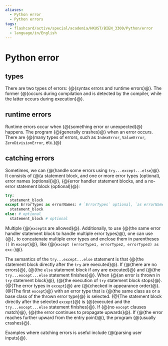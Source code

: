 ```yaml
---
aliases:
  - Python error
  - Python errors
tags:
  - flashcard/active/special/academia/HKUST/BIEN_3300/Python/error
  - language/in/English
---
```


# Python error

## types

There are two types of errors: {@{syntax errors and runtime errors}@}. The former {@{occurs during compilation and is detected by the compiler, while the latter occurs during execution}@}. <!--SR:!2025-10-25,15,290!2025-10-26,16,290-->

## runtime errors

Runtime errors occur when {@{something error or unexpected}@} happens. The program {@{generally crashes}@} when an error occurs. There are {@{many types of errors, such as `IndexError`, `ValueError`, `ZeroDivisionError`, etc.}@} <!--SR:!2025-10-25,15,290!2025-10-25,15,290!2025-10-25,15,290-->

## catching errors

Sometimes, we can {@{handle some errors using `try...except...else`}@}. It consists of {@{a statement block, and one or more error types \(optional\), error names \(optional\)}@}, {@{error handler statement blocks, and a no-error statement block \(optional\)}@}: <!--SR:!2025-10-26,16,290!2025-10-25,15,290!2025-10-24,14,297-->

```Python
try:
  statement_block
except ErrorTypes as errorNames: # `ErrorTypes` optional, `as errorNames` optional
  statement_block
else: # optional
  statement_block # optional
```

Multiple {@{`except`s are allowed}@}. Additionally, to use {@{the same error handler statement block to handle multiple error types}@}, one can use {@{`,` to concatenate multiple error types and enclose them in parentheses `()` in `except`}@}, like {@{`except (errorType1, errorType2, errorType3) as exc:`}@}. <!--SR:!2025-10-26,16,290!2025-10-24,14,290!2025-10-25,15,297!2025-10-26,16,297-->

The semantics of the `try...except...else` statement is that {@{the statement block directly after the `try` are executed}@}. If {@{there are no errors}@}, {@{the `else` statement block if any are executed}@} and {@{the `try...except...else` statement finishes}@}. When {@{an error is thrown in `try` statement block}@}, {@{the execution of `try` statement block stops}@}. {@{The error types in `except`}@} are {@{checked in appearance order}@}. {@{The first `except`}@} with an error type that is {@{the same class as or a base class of the thrown error type}@} is selected. {@{The statement block directly after the selected `except`}@} is {@{executed and the `try...except...else` statement finishes}@}. If {@{no `except` clauses match}@}, {@{the error continues to propagate upwards}@}. If {@{the error reaches further upward from the entry point}@}, the program {@{usually crashes}@}. <!--SR:!2025-10-20,10,270!2025-10-20,10,270!2025-10-20,10,270!2025-10-24,14,297!2025-10-26,16,297!2025-10-24,14,297!2025-10-26,16,297!2025-10-25,15,297!2025-10-24,14,297!2025-10-25,15,297!2025-10-24,14,297!2025-10-26,16,297!2025-10-26,16,297!2025-10-24,14,297!2025-10-24,14,297!2025-10-26,16,297-->

Examples where catching errors is useful include {@{parsing user inputs}@}. <!--SR:!2025-10-24,14,290-->
